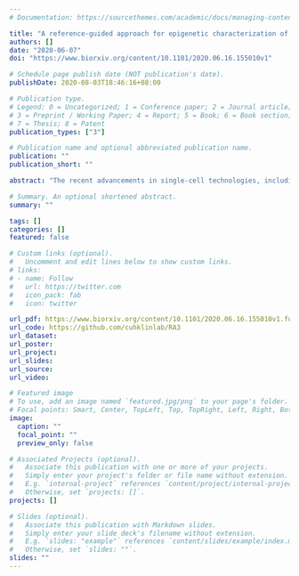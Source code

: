 ```yaml
---
# Documentation: https://sourcethemes.com/academic/docs/managing-content/

title: "A reference-guided approach for epigenetic characterization of single cells"
authors: []
date: "2020-06-07"
doi: "https://www.biorxiv.org/content/10.1101/2020.06.16.155010v1"

# Schedule page publish date (NOT publication's date).
publishDate: 2020-08-03T18:46:16+08:00

# Publication type.
# Legend: 0 = Uncategorized; 1 = Conference paper; 2 = Journal article;
# 3 = Preprint / Working Paper; 4 = Report; 5 = Book; 6 = Book section;
# 7 = Thesis; 8 = Patent
publication_types: ["3"]

# Publication name and optional abbreviated publication name.
publication: ""
publication_short: ""

abstract: "The recent advancements in single-cell technologies, including single-cell chromatin accessibility sequencing (scCAS), have enabled profiling the epigenetic landscapes for thousands of individual cells. However, the characteristics of scCAS data, including high dimensionality, high degree of sparsity and high technical variation, make the computational analysis challenging. Reference-guided approach, which utilizes the information in existing datasets, may facilitate the analysis of scCAS data. We present RA3 (Reference-guided Approach for the Analysis of single-cell chromatin Acessibility data), which utilizes the information in massive existing bulk chromatin accessibility and annotated scCAS data. RA3 simultaneously models 1) the shared biological variation among scCAS data and the reference data, and 2) the unique biological variation in scCAS data that identifies distinct subpopulations. We show that RA3 achieves superior performance in many scCAS datasets. We also present several approaches to construct the reference data to demonstrate the wide applicability of RA3."

# Summary. An optional shortened abstract.
summary: ""

tags: []
categories: []
featured: false

# Custom links (optional).
#   Uncomment and edit lines below to show custom links.
# links:
# - name: Follow
#   url: https://twitter.com
#   icon_pack: fab
#   icon: twitter

url_pdf: https://www.biorxiv.org/content/10.1101/2020.06.16.155010v1.full.pdf
url_code: https://github.com/cuhklinlab/RA3
url_dataset:
url_poster:
url_project:
url_slides:
url_source:
url_video:

# Featured image
# To use, add an image named `featured.jpg/png` to your page's folder.
# Focal points: Smart, Center, TopLeft, Top, TopRight, Left, Right, BottomLeft, Bottom, BottomRight.
image:
  caption: ""
  focal_point: ""
  preview_only: false

# Associated Projects (optional).
#   Associate this publication with one or more of your projects.
#   Simply enter your project's folder or file name without extension.
#   E.g. `internal-project` references `content/project/internal-project/index.md`.
#   Otherwise, set `projects: []`.
projects: []

# Slides (optional).
#   Associate this publication with Markdown slides.
#   Simply enter your slide deck's filename without extension.
#   E.g. `slides: "example"` references `content/slides/example/index.md`.
#   Otherwise, set `slides: ""`.
slides: ""
---
```

